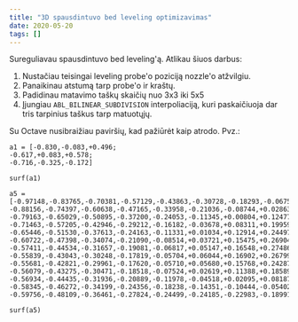 ```yaml
---
title: "3D spausdintuvo bed leveling optimizavimas"
date: 2020-05-20
tags: []
---
```


Sureguliavau spausdintuvo bed leveling'ą. Atlikau šiuos darbus:

1. Nustačiau teisingai leveling probe'o poziciją nozzle'o atžvilgiu.
2. Panaikinau atstumą tarp probe'o ir kraštų.
3. Padidinau matavimo taškų skaičių nuo 3x3 iki 5x5
4. Įjungiau `ABL_BILINEAR_SUBDIVISION` interpoliaciją, kuri paskaičiuoja dar
   tris tarpinius taškus tarp matuotųjų.

Su Octave nusibraižiau paviršių, kad pažiūrėt kaip atrodo. Pvz.:

```
a1 = [-0.830,-0.083,+0.496;
-0.617,+0.083,+0.578;
-0.716,-0.325,-0.172]

surf(a1)

a5 =
[-0.97148,-0.83765,-0.70381,-0.57129,-0.43863,-0.30728,-0.18293,-0.06751,+0.04089,+0.14240,+0.23474,+0.32019,+0.40563;
-0.88156,-0.74397,-0.60638,-0.47165,-0.33958,-0.21036,-0.08744,+0.02863,+0.13839,+0.24007,+0.33034,+0.41252,+0.49470;
-0.79163,-0.65029,-0.50895,-0.37200,-0.24053,-0.11345,+0.00804,+0.12477,+0.23590,+0.33773,+0.42594,+0.50485,+0.58377;
-0.71463,-0.57205,-0.42946,-0.29212,-0.16182,-0.03678,+0.08311,+0.19959,+0.31092,+0.41201,+0.49776,+0.57327,+0.64878;
-0.65446,-0.51530,-0.37613,-0.24163,-0.11331,+0.01034,+0.12914,+0.24497,+0.35596,+0.45622,+0.54025,+0.61355,+0.68686;
-0.60722,-0.47398,-0.34074,-0.21090,-0.08514,+0.03721,+0.15475,+0.26904,+0.37851,+0.47705,+0.55895,+0.62992,+0.70088;
-0.57411,-0.44534,-0.31657,-0.19081,-0.06817,+0.05147,+0.16548,+0.27486,+0.37861,+0.47111,+0.54672,+0.61107,+0.67542;
-0.55839,-0.43043,-0.30248,-0.17819,-0.05704,+0.06044,+0.16902,+0.26799,+0.35806,+0.43609,+0.49705,+0.54598,+0.59491;
-0.55681,-0.42821,-0.29961,-0.17620,-0.05710,+0.05680,+0.15768,+0.24287,+0.31504,+0.37431,+0.41644,+0.44568,+0.47492;
-0.56079,-0.43275,-0.30471,-0.18518,-0.07524,+0.02619,+0.11388,+0.18589,+0.24415,+0.28931,+0.31718,+0.33195,+0.34672;
-0.56934,-0.44435,-0.31936,-0.20889,-0.11978,-0.04518,+0.02095,+0.08187,+0.13431,+0.17452,+0.19716,+0.20757,+0.21798;
-0.58345,-0.46272,-0.34199,-0.24356,-0.18238,-0.14351,-0.10444,-0.05402,-0.00340,+0.03651,+0.05849,+0.06977,+0.08104;
-0.59756,-0.48109,-0.36461,-0.27824,-0.24499,-0.24185,-0.22983,-0.18991,-0.14111,-0.10150,-0.08018,-0.06804,-0.05591]

surf(a5)
```
